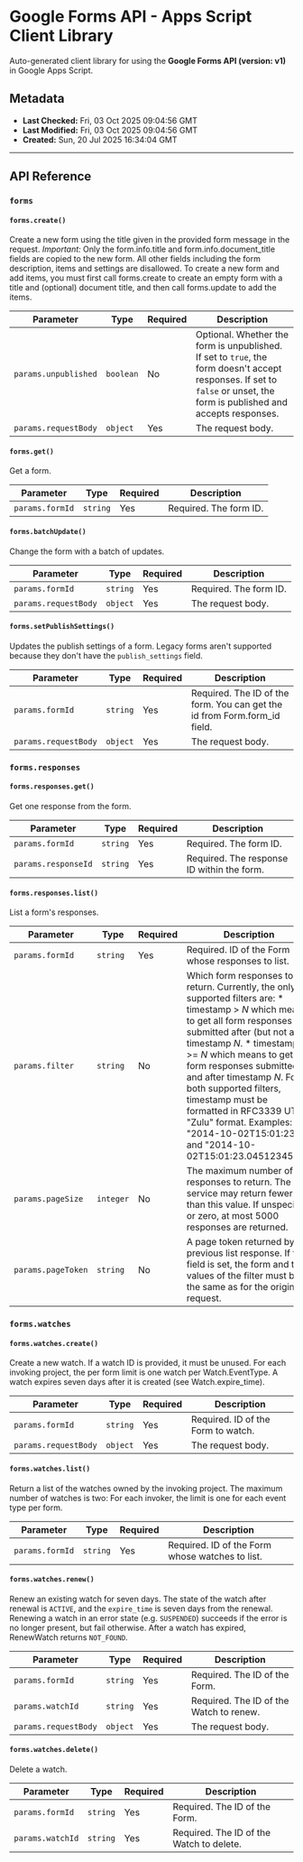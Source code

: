 # Google Forms API - Apps Script Client Library

Auto-generated client library for using the **Google Forms API (version: v1)** in Google Apps Script.

## Metadata

- **Last Checked:** Fri, 03 Oct 2025 09:04:56 GMT
- **Last Modified:** Fri, 03 Oct 2025 09:04:56 GMT
- **Created:** Sun, 20 Jul 2025 16:34:04 GMT



---

## API Reference

### `forms`

#### `forms.create()`

Create a new form using the title given in the provided form message in the request. *Important:* Only the form.info.title and form.info.document_title fields are copied to the new form. All other fields including the form description, items and settings are disallowed. To create a new form and add items, you must first call forms.create to create an empty form with a title and (optional) document title, and then call forms.update to add the items.

| Parameter | Type | Required | Description |
|---|---|---|---|
| `params.unpublished` | `boolean` | No | Optional. Whether the form is unpublished. If set to `true`, the form doesn't accept responses. If set to `false` or unset, the form is published and accepts responses. |
| `params.requestBody` | `object` | Yes | The request body. |

#### `forms.get()`

Get a form.

| Parameter | Type | Required | Description |
|---|---|---|---|
| `params.formId` | `string` | Yes | Required. The form ID. |

#### `forms.batchUpdate()`

Change the form with a batch of updates.

| Parameter | Type | Required | Description |
|---|---|---|---|
| `params.formId` | `string` | Yes | Required. The form ID. |
| `params.requestBody` | `object` | Yes | The request body. |

#### `forms.setPublishSettings()`

Updates the publish settings of a form. Legacy forms aren't supported because they don't have the `publish_settings` field.

| Parameter | Type | Required | Description |
|---|---|---|---|
| `params.formId` | `string` | Yes | Required. The ID of the form. You can get the id from Form.form_id field. |
| `params.requestBody` | `object` | Yes | The request body. |

### `forms.responses`

#### `forms.responses.get()`

Get one response from the form.

| Parameter | Type | Required | Description |
|---|---|---|---|
| `params.formId` | `string` | Yes | Required. The form ID. |
| `params.responseId` | `string` | Yes | Required. The response ID within the form. |

#### `forms.responses.list()`

List a form's responses.

| Parameter | Type | Required | Description |
|---|---|---|---|
| `params.formId` | `string` | Yes | Required. ID of the Form whose responses to list. |
| `params.filter` | `string` | No | Which form responses to return. Currently, the only supported filters are: * timestamp > *N* which means to get all form responses submitted after (but not at) timestamp *N*. * timestamp >= *N* which means to get all form responses submitted at and after timestamp *N*. For both supported filters, timestamp must be formatted in RFC3339 UTC "Zulu" format. Examples: "2014-10-02T15:01:23Z" and "2014-10-02T15:01:23.045123456Z". |
| `params.pageSize` | `integer` | No | The maximum number of responses to return. The service may return fewer than this value. If unspecified or zero, at most 5000 responses are returned. |
| `params.pageToken` | `string` | No | A page token returned by a previous list response. If this field is set, the form and the values of the filter must be the same as for the original request. |

### `forms.watches`

#### `forms.watches.create()`

Create a new watch. If a watch ID is provided, it must be unused. For each invoking project, the per form limit is one watch per Watch.EventType. A watch expires seven days after it is created (see Watch.expire_time).

| Parameter | Type | Required | Description |
|---|---|---|---|
| `params.formId` | `string` | Yes | Required. ID of the Form to watch. |
| `params.requestBody` | `object` | Yes | The request body. |

#### `forms.watches.list()`

Return a list of the watches owned by the invoking project. The maximum number of watches is two: For each invoker, the limit is one for each event type per form.

| Parameter | Type | Required | Description |
|---|---|---|---|
| `params.formId` | `string` | Yes | Required. ID of the Form whose watches to list. |

#### `forms.watches.renew()`

Renew an existing watch for seven days. The state of the watch after renewal is `ACTIVE`, and the `expire_time` is seven days from the renewal. Renewing a watch in an error state (e.g. `SUSPENDED`) succeeds if the error is no longer present, but fail otherwise. After a watch has expired, RenewWatch returns `NOT_FOUND`.

| Parameter | Type | Required | Description |
|---|---|---|---|
| `params.formId` | `string` | Yes | Required. The ID of the Form. |
| `params.watchId` | `string` | Yes | Required. The ID of the Watch to renew. |
| `params.requestBody` | `object` | Yes | The request body. |

#### `forms.watches.delete()`

Delete a watch.

| Parameter | Type | Required | Description |
|---|---|---|---|
| `params.formId` | `string` | Yes | Required. The ID of the Form. |
| `params.watchId` | `string` | Yes | Required. The ID of the Watch to delete. |